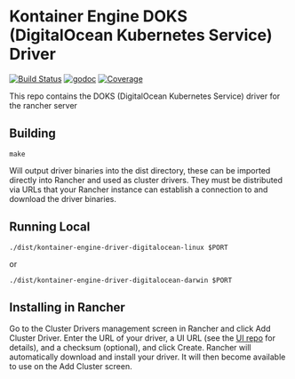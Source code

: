 # Kontainer Engine DOKS (DigitalOcean Kubernetes Service) Driver
[![Build Status](https://travis-ci.org/ribeiro-rodrigo/kontainer-engine-driver-doks.svg?branch=master)](https://travis-ci.org/ribeiro-rodrigo/kontainer-engine-driver-doks)
[![godoc](https://godoc.org/github.com/ribeiro-rodrigo/kontainer-engine-driver-doks?status.svg)](https://godoc.org/github.com/ribeiro-rodrigo/kontainer-engine-driver-doks)
[![Coverage](https://codecov.io/gh/ribeiro-rodrigo/kontainer-engine-driver-digitalocean/branch/master/graph/badge.svg)](https://codecov.io/gh/ribeiro-rodrigo/kontainer-engine-driver-digitalocean)

This repo contains the DOKS (DigitalOcean Kubernetes Service) driver for the rancher server

## Building
```shell script
make
```
Will output driver binaries into the dist directory, these can be imported directly into Rancher and used as cluster drivers. They must be distributed via URLs that your Rancher instance can establish a connection to and download the driver binaries.

## Running Local
```shell script
./dist/kontainer-engine-driver-digitalocean-linux $PORT
```
or
```shell script
./dist/kontainer-engine-driver-digitalocean-darwin $PORT
```

## Installing in Rancher
Go to the Cluster Drivers management screen in Rancher and click Add Cluster Driver. Enter the URL of your driver, a UI URL (see the [UI repo](https://github.com/ribeiro-rodrigo/ui-cluster-driver-doks) for details), and a checksum (optional), and click Create. Rancher will automatically download and install your driver. It will then become available to use on the Add Cluster screen.